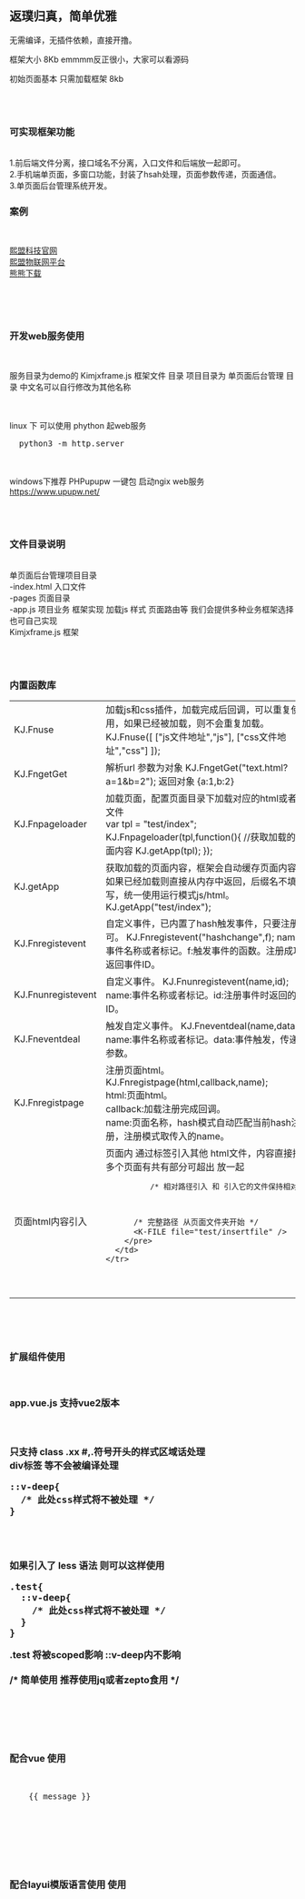 <h2>返璞归真，简单优雅</h2>

无需编译，无插件依赖，直接开撸。<br>

框架大小 8Kb emmmm反正很小，大家可以看源码<br>

初始页面基本 只需加载框架 8kb<br>


<br><br>
<h3>可实现框架功能</h3><br>
1.前后端文件分离，接口域名不分离，入口文件和后端放一起即可。<br>
2.手机端单页面，多窗口功能，封装了hsah处理，页面参数传递，页面通信。<br>
3.单页面后台管理系统开发。<br>

<h3>案例</h3><br>

<a href="http://www.cmentech.com/" target="_blank">熙盟科技官网</a><br>
<a href="https://saas.cmguanjia.cn/" target="_blank">熙盟物联网平台</a><br>
<a href="http://ghs.mybear.ga/" target="_blank">熊熊下载</a><br><br>


<br><br>
<h3>开发web服务使用</h3><br>

服务目录为demo的 Kimjxframe.js 框架文件 目录
项目目录为 单页面后台管理 目录 中文名可以自行修改为其他名称

<br><br>
linux 下 可以使用 phython 起web服务
<pre>
  python3 -m http.server
</pre>


<br><br>
windows下推荐 PHPupupw 一键包 启动ngix web服务<br>
https://www.upupw.net/


<br><br>
<h3>文件目录说明</h3><br>
单页面后台管理项目目录<br>
 -index.html 入口文件<br>
 -pages 页面目录<br>
 -app.js 项目业务 框架实现 加载js 样式 页面路由等 我们会提供多种业务框架选择 也可自己实现<br>
Kimjxframe.js 框架<br>


<br><br>
<h3>内置函数库</h3>
<table width="100%">
  <tbody>
    <tr>
      <td>KJ.Fnuse</td>
      <td>
        加载js和css插件，加载完成后回调，可以重复使用，如果已经被加载，则不会重复加载。<br>
        KJ.Fnuse([
          ["js文件地址","js"],
          ["css文件地址","css"]
        ]);
      </td>
    </tr>
    <tr>
      <td>KJ.FngetGet</td>
      <td>
        解析url 参数为对象
        KJ.FngetGet("text.html?a=1&b=2");
        返回对象 {a:1,b:2}
      </td>
    </tr>
    <tr>
      <td>KJ.Fnpageloader</td>
      <td>
        加载页面，配置页面目录下加载对应的html或者js文件<br>
        var tpl = "test/index";
        KJ.Fnpageloader(tpl,function(){
          //获取加载的页面内容
          KJ.getApp(tpl);
        });
      </td>
    </tr>
    <tr>
      <td>KJ.getApp</td>
      <td>
        获取加载的页面内容，框架会自动缓存页面内容，如果已经加载则直接从内存中返回，后缀名不填写，统一使用运行模式js/html。
        KJ.getApp("test/index");
      </td>
    </tr>
    <tr>
      <td>KJ.Fnregistevent</td>
      <td>
        自定义事件，已内置了hash触发事件，只要注册即可。
        KJ.Fnregistevent("hashchange",f); name:事件名称或者标记。f:触发事件的函数。注册成功返回事件ID。
      </td>
    </tr>
    <tr>
      <td>KJ.Fnunregistevent</td>
      <td>
        自定义事件。
        KJ.Fnunregistevent(name,id); name:事件名称或者标记。id:注册事件时返回的ID。
      </td>
    </tr>
    <tr>
      <td>KJ.Fneventdeal</td>
      <td>
        触发自定义事件。
        KJ.Fneventdeal(name,data); name:事件名称或者标记。data:事件触发，传递的参数。
      </td>
    </tr>
    <tr>
      <td>KJ.Fnregistpage</td>
      <td>
        注册页面html。
        KJ.Fnregistpage(html,callback,name);<br>
        html:页面html。<br>
        callback:加载注册完成回调。<br>
        name:页面名称，hash模式自动匹配当前hash注册，注册模式取传入的name。
      </td>
    </tr>
    <tr>
      <td>页面html内容引入</td>
      <td>
        页面内 通过标签引入其他 html文件，内容直接插入<br>
        多个页面有共有部分可超出 放一起<br>
        <pre>
          /* 相对路径引入 和 引入它的文件保持相对 */
          <K-FILE file="./insertfile" />

          /* 完整路径 从页面文件夹开始 */
          <K-FILE file="test/insertfile" />
        </pre>
      </td>
    </tr>
  </tbody>
</table>

<br><br><br>
<h3>扩展组件使用</h3><br>
<h3>app.vue.js 支持vue2版本<h3><br><br>
只支持 class .xx #,.符号开头的样式区域话处理<br>
div标签 等不会被编译处理<br>
<pre>
::v-deep{
  /* 此处css样式将不被处理 */
}
<br><br>
</pre>
如果引入了 less 语法 则可以这样使用<br>
<pre>
.test{
  ::v-deep{
    /* 此处css样式将不被处理 */
  }
}
</pre>
.test 将被scoped影响 ::v-deep内不影响<br>


<br>
/* 简单使用 推荐使用jq或者zepto食用 */
<pre>
  <script src="../Kimjxframe.js"></script>
  <script>
    KJ.init({root:""});

    /*配置参数
      {
        //根目录 js文件存放目录 走js可跨域存放页面 html必须存放一起或者后端做跨域处理
        root:"",

        //初始化文件 app.js请具体到各个demo内查看 整个项目复制即可 开撸页面
        start:"app.js",

        //页面js存放地
        pageroot:"pages/",

        //默认初始框架页 hash值
        defaultframe:"main/main",

        //默认主页
        defaultpage:"main/index",

        //顶部渲染页面dom点
        appdom:document.createElement("div"),

        //默认页面运行模式 js 和 html
        runmode:"js",
      }
    */
  </script>
</pre>




<br>
<h3>配合vue 使用</h3>
<pre>
  <div id="app">
    {{ message }}
  </div>

  <script>
    var App = {};

    App.init = function(){
      var _this = this;

      var init = function(){
        Kim.use([
          ["https://cdn.bootcss.com/vue/2.6.10/vue.min.js","js"]
        ],function(){
          _this.F_init();
        });
      }

      //初始化 vue 对象加载数据进行页面渲染
      _this.F_init = function(){
        _this.vue = new Vue({
          el: '#app',
          data: {
            message: 'Hello Vue!'
          }
        });
      }


      init();
    }


    App.init();
  </script>
</pre>



<br>
<h3>配合layui模版语言使用 使用</h3>
<pre>
  <script type="text/html" id="tpl">
    模版{{ d.txt }}
  </script>

  <script>
    var App = {};

    App.init = function(){
      var _this = this;

      var init = function(){
        layui.use(["laytpl"],function(){
          _this.F_init();
        });
      }

      //初始化 krender 请查看封装了 laytpl的 Ktool.js 项目
      _this.F_init = function(){
        var render = Ktool.krender("#render");

        render.t = $("#tpl").html();
        render.d = {txt:"初始内容"};
      }


      init();
    }


    App.init();
  </script>
</pre>
